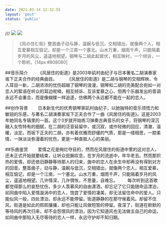 ```yaml
---
date: 2021-03-14 12:32:55
layout: 'post'
status: 'public'
---
```

/// ![](https://cdn.pixabay.com/photo/2021/01/19/14/45/alley-5931413_1280.jpg)
![](https://cdn.pixabay.com/photo/2020/05/22/03/13/kyoto-5203582_1280.jpg)
<audio src="https://inz.oss-cn-beijing.aliyuncs.com/Audios/320kbit/%E9%A2%A8%E3%81%AE%E4%BD%8F%E3%82%80%E8%A1%97%20-%20%E7%A3%AF%E6%9D%91%E7%94%B1%E7%B4%80%E5%AD%90.mp3" autoplay></audio>

> 《风の住む街》整首曲子动与静，温婉与低沉，交相错出，就像两个人，相互爱慕相互惦记，却是一个江南一个塞北。山水万重，烟雨千声，只能隔着岁月的风尘，遥遥地相望。钢琴与二胡此起彼伏，相互映衬，一个倾诉，一个聆听。[14px #808080]

##音乐简介
&emsp;&emsp;《风居住的街道》是2003年矶村由纪子与日本著名二胡演奏家坂下正夫合作的经典曲目。
&emsp;&emsp;《风居住的街道》是二胡与钢琴的交相辉映，令人耳目一新，二胡浓浓的忧伤超越了钢琴的浪漫，钢琴和二胡的完美配合宛如一对恋人的絮语在听众的耳边呢喃，相互倾诉、互诉爱慕之心，但两个乐器发出的音调永远不会重合，而是像蝴蝶一样追逐，仿佛两个永远都不能在一起的恋人。

##创作背景
&emsp;&emsp;日本新生代的优秀钢琴家矶村由纪子，以她独特的音乐领悟力和敏锐的乐感，与著名二胡演奏家坂下正夫合作了一曲《风居住的街道》。这是2003年她同名专辑里的一首。这个3岁就开始练习弹奏古典音乐的女子，将钢琴的深沉融入女性特有的细腻，在二胡的泛音延留中，或沉寂，或作轻微的回应，清澈，温暖，淡定。而坂下正夫的二胡，亦有着优雅而舒缓的气质，那是一缕相思，一腔柔情，一抹淡淡弥漫着的忧伤，更是一种直抵人心的美丽。

##乐曲鉴赏
&emsp;&emsp;爱情之花是绚烂夺目的，然而在风居住的街道中里的这对恋人，还未正式开始就要结束，让听众扼腕叹息，在岁月的流逝中，年华老去。然而那炽热的爱情，却还依旧静静等待那人的归来，曲中的恋人在余生中却再没有得到对方的回音。整首曲子，动与静，温婉与低沉，交相错出，就像两个恋人，相互爱慕，相互惦记，却是一个江南，一个塞北。山水万重，烟雨千声，只能隔着岁月的风尘，遥遥地相望。几许情深，几许惆怅，不思量，自难忘。
&emsp;&emsp;每次听到这首歌都觉得那么的哀愁忧伤，多少人羡慕风的自由潇洒，却忘记了它只能随命运漂泊，如同曲中陷入爱情漩涡中的恋人，饱尝了爱情的凄美，却无法留住命中的爱人。只能似风一般，四处漂泊，却永远不能停留。街道静静的在那守候着风。却留不住风，街道是如此的熙熙攘攘，却也只能让风做短暂的停留。夜深了，街道在默默的等待风的再次归来，却不会怨恨风的漂泊，因为它知道风也无法做主自己的命运，如同曲中那陷入无尽等待的恋人一样，永远守护却不知归期。
